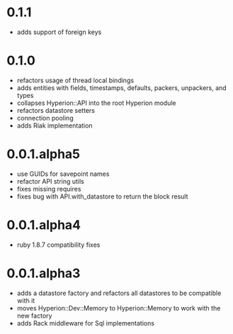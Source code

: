 # 0.1.1

* adds support of foreign keys

# 0.1.0

* refactors usage of thread local bindings
* adds entities with fields, timestamps, defaults, packers, unpackers, and types
* collapses Hyperion::API into the root Hyperion module
* refactors datastore setters
* connection pooling
* adds Riak implementation

# 0.0.1.alpha5

* use GUIDs for savepoint names
* refactor API string utils
* fixes missing requires
* fixes bug with API.with_datastore to return the block result

# 0.0.1.alpha4

* ruby 1.8.7 compatibility fixes

# 0.0.1.alpha3

* adds a datastore factory and refactors all datastores to be compatible with it
* moves Hyperion::Dev::Memory to Hyperion::Memory to work with the new factory
* adds Rack middleware for Sql implementations
